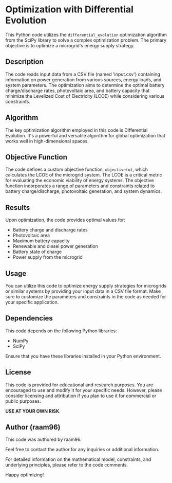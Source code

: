 # Optimization with Differential Evolution

This Python code utilizes the `differential_evolution` optimization algorithm from the SciPy library to solve a complex optimization problem. The primary objective is to optimize a microgrid's energy supply strategy.

## Description

The code reads input data from a CSV file (named 'input.csv') containing information on power generation from various sources, energy loads, and system parameters. The optimization aims to determine the optimal battery charge/discharge rates, photovoltaic area, and battery capacity that minimize the Levelized Cost of Electricity (LCOE) while considering various constraints.

## Algorithm

The key optimization algorithm employed in this code is Differential Evolution. It's a powerful and versatile algorithm for global optimization that works well in high-dimensional spaces.

## Objective Function

The code defines a custom objective function, `objective(u)`, which calculates the LCOE of the microgrid system. The LCOE is a critical metric for evaluating the economic viability of energy systems. The objective function incorporates a range of parameters and constraints related to battery charge/discharge, photovoltaic generation, and system dynamics. 

## Results

Upon optimization, the code provides optimal values for:

- Battery charge and discharge rates
- Photovoltaic area
- Maximum battery capacity
- Renewable and diesel power generation
- Battery state of charge
- Power supply from the microgrid

## Usage

You can utilize this code to optimize energy supply strategies for microgrids or similar systems by providing your input data in a CSV file format. Make sure to customize the parameters and constraints in the code as needed for your specific application.

## Dependencies

This code depends on the following Python libraries:

- NumPy
- SciPy

Ensure that you have these libraries installed in your Python environment.

## License

This code is provided for educational and research purposes. You are encouraged to use and modify it for your specific needs. However, please consider licensing and attribution if you plan to use it for commercial or public purposes.

**USE AT YOUR OWN RISK**.

## Author (raam96)

This code was authored by raam96.

Feel free to contact the author for any inquiries or additional information.

For detailed information on the mathematical model, constraints, and underlying principles, please refer to the code comments.

Happy optimizing!
